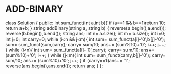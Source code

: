 # ADD-BINARY
class Solution {
public:
int sum_funct(int a,int b){
    if (a==1 && b==1)return 10;
    return a+b;
}
    string addBinary(string a, string b) {
        reverse(a.begin(),a.end());
        reverse(b.begin(),b.end());
        string ans;
        int n= a.size(); int m= b.size();
        int i=0; int j=0;
        int carry=0;
        while (i<n && j<m){
            int sum= sum_funct(a[i]-'0',b[j]-'0');
            sum= sum_funct(sum,carry);
            carry= sum/10;
            ans+= (sum%10)+'0';
            i++; j++;
        }
        while (i<n){
            int sum= sum_funct(a[i]-'0',carry);
            carry= sum/10;
            ans+= (sum%10)+'0';
            i++;
        }
        while (j<m){
            int sum= sum_funct(carry,b[j]-'0');
            carry= sum/10;
            ans+= (sum%10)+'0';
            j++;
        }
        if (carry==1)ans+= '1';
        reverse(ans.begin(),ans.end());
        return ans;
    }
};

